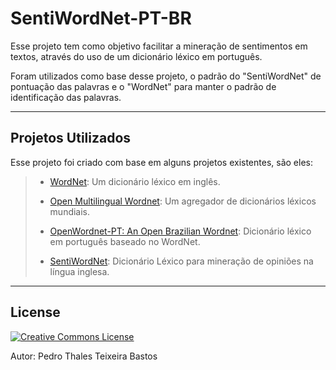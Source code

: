 # SentiWordNet-PT-BR

Esse projeto tem como objetivo facilitar a mineração de sentimentos em textos, através do uso de um dicionário léxico em português. 

Foram utilizados como base desse projeto, o padrão do "SentiWordNet" de pontuação das palavras e o  "WordNet" para manter o padrão de identificação das palavras.

------------------
## Projetos Utilizados

Esse projeto foi criado com base em alguns projetos existentes, são eles:
	
> 
> - [WordNet](http://wordnet.princeton.edu/): Um dicionário léxico em inglês.
> 
> -  [Open Multilingual Wordnet](http://compling.hss.ntu.edu.sg/omw/index.html): Um agregador de dicionários léxicos mundiais.
> 
> -  [OpenWordnet-PT: An Open Brazilian Wordnet](https://github.com/own-pt/openWordnet-PT): Dicionário léxico em português baseado no WordNet.
> 
> -  [SentiWordNet](http://sentiwordnet.isti.cnr.it/): Dicionário Léxico para mineração de opiniões na língua inglesa.

---

## License

<p><a rel="license" href="http://creativecommons.org/licenses/by/4.0/"><img alt="Creative Commons License" style="border-width:0" src="http://i.creativecommons.org/l/by/4.0/88x31.png" /></a><br />


Autor: Pedro Thales Teixeira Bastos
